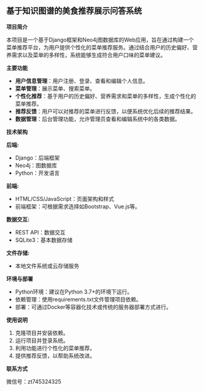 ## 基于知识图谱的美食推荐展示问答系统

**项目简介**

本项目是一个基于Django框架和Neo4j图数据库的Web应用，旨在通过构建一个菜单推荐平台，为用户提供个性化的菜单推荐服务。通过结合用户的历史偏好、营养需求以及菜单的多样性，系统能够生成符合用户口味的菜单建议。

**主要功能**

* **用户信息管理**：用户注册、登录、查看和编辑个人信息。
* **菜单管理**：展示菜单、搜索菜单。
* **个性化推荐**：基于用户的历史偏好、营养需求和菜单的多样性，生成个性化的菜单推荐。
* **推荐反馈**：用户可以对推荐的菜单进行反馈，以便系统优化后续的推荐结果。
* **数据管理**：后台管理功能，允许管理员查看和编辑系统中的各类数据。


**技术架构**

**后端:**

* Django：后端框架
* Neo4j：图数据库
* Python：开发语言

**前端:**

* HTML/CSS/JavaScript：页面架构和样式
* 前端框架：可根据需求选择如Bootstrap、Vue.js等。

**数据交互:**

* REST API：数据交互
* SQLite3：基本数据存储

**文件存储:**

* 本地文件系统或云存储服务

**环境与部署**

* Python环境：建议在Python 3.7+的环境下运行。
* 依赖管理：使用requirements.txt文件管理项目依赖。
* 部署：可通过Docker等容器化技术或传统的服务器部署方式进行。


**使用说明**

1. 克隆项目并安装依赖。
2. 运行项目并登录系统。
3. 利用功能进行个性化的菜单推荐。
4. 提供推荐反馈，以帮助系统改进。


**联系方式**

微信号：zt745324325